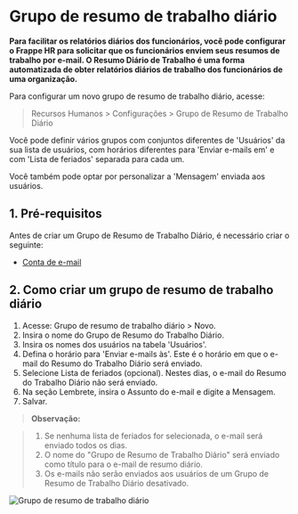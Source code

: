 # Grupo de resumo de trabalho diário



**Para facilitar os relatórios diários dos funcionários, você pode configurar o Frappe HR para solicitar que os funcionários enviem seus resumos de trabalho por e-mail. O Resumo Diário de Trabalho é uma forma automatizada de obter relatórios diários de trabalho dos funcionários de uma organização.**


Para configurar um novo grupo de resumo de trabalho diário, acesse:


> Recursos Humanos > Configurações > Grupo de Resumo de Trabalho Diário


Você pode definir vários grupos com conjuntos diferentes de 'Usuários' da sua lista de usuários, com horários diferentes para 'Enviar e-mails em' e com 'Lista de feriados' separada para cada um.


Você também pode optar por personalizar a 'Mensagem' enviada aos usuários.


## 1. Pré-requisitos


Antes de criar um Grupo de Resumo de Trabalho Diário, é necessário criar o seguinte:


* [Conta de e-mail](/docs/pt/setting-up/email/email-account)


## 2. Como criar um grupo de resumo de trabalho diário


1. Acesse: Grupo de resumo de trabalho diário > Novo.
2. Insira o nome do Grupo de Resumo do Trabalho Diário.
3. Insira os nomes dos usuários na tabela 'Usuários'.
4. Defina o horário para 'Enviar e-mails às'. Este é o horário em que o e-mail do Resumo do Trabalho Diário será enviado.
5. Selecione Lista de feriados (opcional). Nestes dias, o e-mail do Resumo do Trabalho Diário não será enviado.
6. Na seção Lembrete, insira o Assunto do e-mail e digite a Mensagem.
7. Salvar.


>**Observação:**


>1. Se nenhuma lista de feriados for selecionada, o e-mail será enviado todos os dias.
>2. O nome do "Grupo de Resumo de Trabalho Diário" será enviado como título para o e-mail de resumo diário.
>3. Os e-mails não serão enviados aos usuários de um Grupo de Resumo de Trabalho Diário desativado.


![Grupo de resumo de trabalho diário](&lcub;&lcub;docs_base_url}}/v14/assets/img/human-resources/daily-work-summary-group.png)




